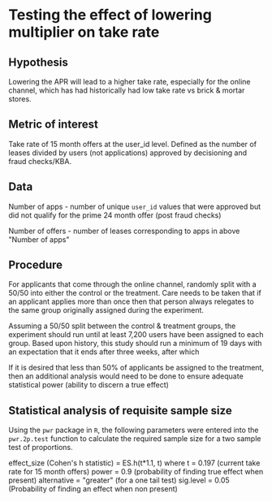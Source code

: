 # Testing the effect of lowering multiplier on take rate

## Hypothesis

Lowering the APR will lead to a higher take rate, especially for the online channel, which has had historically had low take rate vs brick & mortar stores.

## Metric of interest
Take rate of 15 month offers at the user_id level. Defined as the number of leases divided by users (not applications) approved by decisioning and fraud checks/KBA.

## Data

Number of apps - number of unique `user_id` values that were approved but did not qualify for the prime 24 month offer (post fraud checks)

Number of offers - number of leases corresponding to apps in above "Number of apps"

## Procedure

For applicants that come through the online channel, randomly split with a 50/50 into either the control or the treatment. Care needs to be taken that if an applicant applies more than once then that person always relegates to the same group originally assigned during the experiment.

Assuming a 50/50 split between the control & treatment groups, the experiment should run until at least 7,200 users have been assigned to each group. Based upon history, this study should run a minimum of 19 days with an expectation that it ends after three weeks, after which 

If it is desired that less than 50% of applicants be assigned to the treatment, then an additional analysis would need to be done to ensure adequate statistical power (ability to discern a true effect)

## Statistical analysis of requisite sample size

Using the `pwr` package in `R`, the following parameters were entered into the `pwr.2p.test` function to calculate the required sample size for a two sample test of proportions.

effect_size (Cohen's h statistic) = ES.h(t*1.1, t) where t = 0.197 (current take rate for 15 month offers)
power = 0.9 (probability of finding true effect when present)
alternative = "greater" (for a one tail test)
sig.level = 0.05 (Probability of finding an effect when non present)